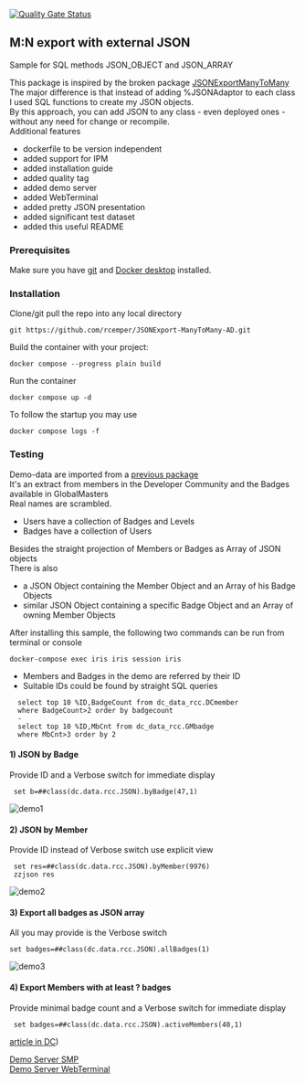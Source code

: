 [![Quality Gate Status](https://community.objectscriptquality.com/api/project_badges/measure?project=intersystems_iris_community%2FM-N-external-JSON&metric=alert_status)](https://community.objectscriptquality.com/dashboard?id=intersystems_iris_community%2FM-N-external-JSON)

## M:N export with external JSON
Sample for SQL methods JSON_OBJECT and JSON_ARRAY

This package is inspired by the broken package [JSONExportManyToMany](https://openexchange.intersystems.com/package/JSONExportManyToMany)    
The major difference is that instead of adding %JSONAdaptor to each class   
I used SQL functions to create my JSON objects.   
By this approach, you can add JSON to any class - even deployed ones -   
without any need for change or recompile.   
Additional features    
- dockerfile to be version independent   
- added support for IPM  
- added installation guide   
- added quality tag  
- added demo server  
- added WebTerminal  
- added pretty JSON presentation    
- added significant test dataset    
- added this useful README     

### Prerequisites    
Make sure you have [git](https://git-scm.com/book/en/v2/Getting-Started-Installing-Git) and [Docker desktop](https://www.docker.com/products/docker-desktop) installed.    
### Installation   
Clone/git pull the repo into any local directory  

````    
git https://github.com/rcemper/JSONExport-ManyToMany-AD.git
````    
   
Build the container with your project:   

````
docker compose --progress plain build
````

Run the container

 ````
docker compose up -d
````
To follow the startup you may use

````
docker compose logs -f
````
### Testing 

Demo-data are imported from a [previous package](https://github.com/rcemper/Dataset-Lightweight-M-N)    
It's an extract from members in the Developer Community and the Badges available in GlobalMasters  
Real names are scrambled. 
- Users have a collection of Badges and Levels    
- Badges have a collection of Users
        
Besides the straight projection of Members or Badges as Array of JSON objects    
There is also
- a JSON Object containing the Member Object and an Array of his Badge Objects    
- similar JSON Object containing a specific Badge Object and an Array of owning Member Objects
 
After installing this sample, the following two commands can be run from terminal or console

````
docker-compose exec iris iris session iris    
````
- Members and Badges in the demo are referred by their ID
- Suitable IDs could be found by straight SQL queries
````
  select top 10 %ID,BadgeCount from dc_data_rcc.DCmember  
  where BadgeCount>2 order by badgecount
  -
  select top 10 %ID,MbCnt from dc_data_rcc.GMbadge
  where MbCnt>3 order by 2
````

#### 1) JSON by Badge      
Provide ID and a Verbose switch for immediate display  
````
 set b=##class(dc.data.rcc.JSON).byBadge(47,1)
````
  ![demo1](https://github.com/rcemper/M-N-external-JSON/assets/31236645/5a0c61df-9c3c-44d3-9714-98555df14361)

#### 2) JSON by Member
Provide ID instead of Verbose switch use explicit view  
````
 set res=##class(dc.data.rcc.JSON).byMember(9976)
 zzjson res
````
![demo2](https://github.com/rcemper/M-N-external-JSON/assets/31236645/a5862782-be3a-40d4-92eb-bf4a2dc425c5)

#### 3) Export all badges as JSON array      
All you may provide is the Verbose switch  
````
set badges=##class(dc.data.rcc.JSON).allBadges(1)
````
![demo3](https://github.com/rcemper/M-N-external-JSON/assets/31236645/5f673ebb-ff9c-48e6-bc82-c3c590443866)

#### 4) Export Members with at least ? badges   
Provide minimal badge count and a Verbose switch for immediate display  
````
 set badges=##class(dc.data.rcc.JSON).activeMembers(40,1)
````

[article in DC](https://community.intersystems.com/post/create-json-objects-and-arrays-sql))

[Demo Server SMP](https://m-n-json.demo.community.intersystems.com/csp/sys/UtilHome.csp)    
[Demo Server WebTerminal](https://m-n-json.demo.community.intersystems.com/terminal/)   
